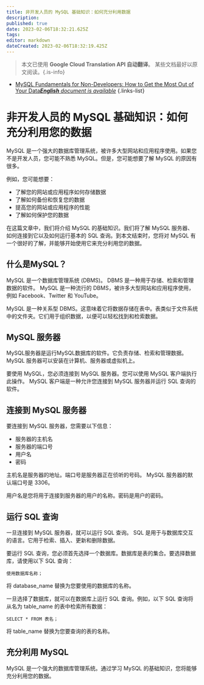 ```yaml
---
title: 非开发人员的 MySQL 基础知识：如何充分利用数据
description: 
published: true
date: 2023-02-06T18:32:21.625Z
tags: 
editor: markdown
dateCreated: 2023-02-06T18:32:19.425Z
---
```


> 本文已使用 **Google Cloud Translation API 自动翻译**。
某些文档最好以原文阅读。{.is-info}



- [MySQL Fundamentals for Non-Developers: How to Get the Most Out of Your Data***English** document is available*](/en/Knowledge-base/mysql-for-planner-marketers/Learning/mysql-fundamentals-for-non-developers-how-to-get-the-most-out-of-your-data)
{.links-list}


# 非开发人员的 MySQL 基础知识：如何充分利用您的数据

MySQL 是一个强大的数据库管理系统，被许多大型网站和应用程序使用。如果您不是开发人员，您可能不熟悉 MySQL。但是，您可能想要了解 MySQL 的原因有很多。

例如，您可能想要：

- 了解您的网站或应用程序如何存储数据
- 了解如何备份和恢复您的数据
- 提高您的网站或应用程序的性能
- 了解如何保护您的数据

在这篇文章中，我们将介绍 MySQL 的基础知识。我们将了解 MySQL 服务器、如何连接到它以及如何运行基本的 SQL 查询。到本文结束时，您将对 MySQL 有一个很好的了解，并能够开始使用它来充分利用您的数据。

## 什么是MySQL？

MySQL 是一个数据库管理系统 (DBMS)。 DBMS 是一种用于存储、检索和管理数据的软件。 MySQL 是一种流行的 DBMS，被许多大型网站和应用程序使用，例如 Facebook、Twitter 和 YouTube。

MySQL 是一种关系型 DBMS。这意味着它将数据存储在表中。表类似于文件系统中的文件夹。它们用于组织数据，以便可以轻松找到和检索数据。

## MySQL 服务器

MySQL服务器是运行MySQL数据库的软件。它负责存储、检索和管理数据。 MySQL 服务器可以安装在计算机、服务器或虚拟机上。

要使用 MySQL，您必须连接到 MySQL 服务器。您可以使用 MySQL 客户端执行此操作。 MySQL 客户端是一种允许您连接到 MySQL 服务器并运行 SQL 查询的软件。

## 连接到 MySQL 服务器

要连接到 MySQL 服务器，您需要以下信息：

- 服务器的主机名
- 服务器的端口号
- 用户名
- 密码

主机名是服务器的地址。端口号是服务器正在侦听的号码。 MySQL 服务器的默认端口号是 3306。

用户名是您将用于连接到服务器的用户的名称。密码是用户的密码。

## 运行 SQL 查询

一旦连接到 MySQL 服务器，就可以运行 SQL 查询。 SQL 是用于与数据库交互的语言。它用于检索、插入、更新和删除数据。

要运行 SQL 查询，您必须首先选择一个数据库。数据库是表的集合。要选择数据库，请使用以下 SQL 查询：

    使用数据库名称；

将 database_name 替换为您要使用的数据库的名称。

一旦选择了数据库，就可以在数据库上运行 SQL 查询。例如，以下 SQL 查询将从名为 table_name 的表中检索所有数据：

    SELECT * FROM 表名；

将 table_name 替换为您要查询的表的名称。

## 充分利用 MySQL

MySQL 是一个强大的数据库管理系统。通过学习 MySQL 的基础知识，您将能够充分利用您的数据。